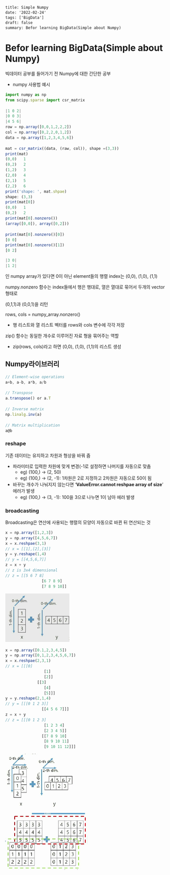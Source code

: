 ```
title: Simple Numpy
date: '2022-02-24'
tags: ['BigData']
draft: false
summary: Befor learning BigData(Simple about Numpy)
```

# Befor learning BigData(Simple about Numpy)

빅데이터 공부를 들어가기 전 Numpy에 대한 간단한 공부

- numpy 사용법 예시

```jsx
import numpy as np
from scipy.sparse import csr_matrix

|1 0 2|
|0 0 3|
|4 5 6|
row = np.array([0,0,1,2,2,2])
col = np.array([0,2,2,0,1,2])
data = np.array([1,2,3,4,5,6])

mat = csr_matrix((data, (raw, col)), shape =(3,3))
print(mat)
(0,0)	1
(0,2)	2
(1,2)	3
(2,0)	4
(2,1)	5
(2,2)	6
print('shape: ', mat.shpae)
shape: (3,3)
print(mat[0])
(0,0)	1
(0,2)	2
print(mat[0].nonzero())
(array([0,0]), array([0,2]))

print(mat[0].nonzero()[0])
[0 0]
print(mat[0].nonzero()[1])
[0 2]
```

```jsx
|3 0|
|1 2|
```

인 numpy array가 있다면 0이 아닌 element들의 행렬 index는 (0,0), (1,0), (1,1)

numpy.nonzero 함수는 index들에서 행은 행대로, 열은 열대로 묶어서 두개의 vector 형태로

(0,1,1)과 (0,0,1)을 리턴

rows, cols = numpy_array.nonzero()

- 행 리스트와 열 리스트 벡터를 rows와 cols 변수에 각각 저장

zip() 함수는 동일한 개수로 이루어진 자료 형을 묶어주는 역할

- zip(rows, cols)라고 하면 (0,0), (1,0), (1,1)의 리스트 생성

## Numpy라이브러리

```jsx
// Element-wise operations
a+b, a-b, a*b, a/b

// Transpose
a.transpose() or a.T

// Inverse matrix
np.linalg.inv(a)

// Matrix multiplication
a@b
```

### reshape

기존 데이터는 유지하고 차원과 형상을 바꿔 줌

- 파라미터로 입력한 차원에 맞게 변경(-1로 설정하면 나머지를 자동으로 맞춤
    - eg) (100,) → (2, 50)
    - eg) (100,) → (2, -1): 1차원은 2로 지정하고 2차원은 자동으로 50이 됨
- 바꾸는 개수가 나눠지지 않는다면 ‘**ValueError.cannot reshpae array of size**’ 에러가 발생
    - eg) (100,) → (3, -1): 100을 3으로 나누면 1이 남아 에러 발생

### broadcasting

Broadcasting은 연산에 사용되는 행렬의 모양이 자동으로 바뀐 뒤 연산되는 것

```jsx
x = np.array([1,2,3])
y = np.array([4,5,6,7])
x = x.reshpae(3,1)
// x = [[1],[2],[3]]
y = y.reshape(1,4)
// y = [[4,5,6,7]]
z = x + y
// z is 3x4 dimensional
// z = [[5 6 7 8]
				[6 7 8 9]
				[7 8 9 10]]
```

![Untitled](Befor%20lear%20bcc4d/Untitled.png)

```jsx
x = np.array([0.1,2,3,4,5])
y = np.array([0,1,2,3,4,5,6,7])
x = x.reshpae(2,3,1)
// x = [[[0]
				 [1]
				 [2]]
			  [[3]
				 [4]
				 [5]]]
y = y.reshape(2,1,4)
// y = [[[0 1 2 3]]
				[[4 5 6 7]]]
z = x + y
// z = [[[0 1 2 3]
				 [1 2 3 4]
				 [2 3 4 5]]
				[[7 8 9 10]
				 [8 9 10 11]
				 [9 10 11 12]]]
```

![Untitled](Befor%20lear%20bcc4d/Untitled%201.png)

![Untitled](Befor%20lear%20bcc4d/Untitled%202.png)